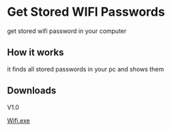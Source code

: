 # Get Stored WIFI Passwords
get stored wifi password in your computer

## How it works
it finds all stored passwords in your pc and shows them

## Downloads
<p>V1.0</p>
<a href="https://github.com//Sadman-Sakib2234/MyImages/blob/main/wifi.exe?raw=true">Wifi.exe</a>
